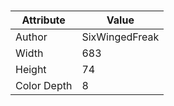# 
| Attribute | Value |
| ---  | ---     |
| Author | SixWingedFreak |
| Width | 683 |
| Height | 74 |
| Color Depth | 8 |
